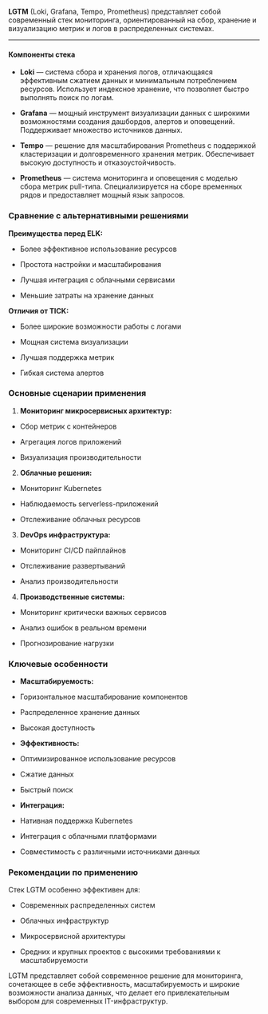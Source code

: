 **LGTM** (Loki, Grafana, Tempo, Prometheus) представляет собой современный стек мониторинга, ориентированный на сбор, хранение и визуализацию метрик и логов в распределенных системах.

---
#### Компоненты стека

- **Loki** — система сбора и хранения логов, отличающаяся эффективным сжатием данных и минимальным потреблением ресурсов. Использует индексное хранение, что позволяет быстро выполнять поиск по логам.
    
- **Grafana** — мощный инструмент визуализации данных с широкими возможностями создания дашбордов, алертов и оповещений. Поддерживает множество источников данных.
    
- **Tempo** — решение для масштабирования Prometheus с поддержкой кластеризации и долговременного хранения метрик. Обеспечивает высокую доступность и отказоустойчивость.
    
- **Prometheus** — система мониторинга и оповещения с моделью сбора метрик pull-типа. Специализируется на сборе временных рядов и предоставляет мощный язык запросов.
    

### Сравнение с альтернативными решениями

**Преимущества перед ELK:**

- Более эффективное использование ресурсов
    
- Простота настройки и масштабирования
    
- Лучшая интеграция с облачными сервисами
    
- Меньшие затраты на хранение данных
    

**Отличия от TICK:**

- Более широкие возможности работы с логами
    
- Мощная система визуализации
    
- Лучшая поддержка метрик
    
- Гибкая система алертов
    

### Основные сценарии применения

1. **Мониторинг микросервисных архитектур:**
    

- Сбор метрик с контейнеров
    
- Агрегация логов приложений
    
- Визуализация производительности
    

2. **Облачные решения:**
    

- Мониторинг Kubernetes
    
- Наблюдаемость serverless-приложений
    
- Отслеживание облачных ресурсов
    

3. **DevOps инфраструктура:**
    

- Мониторинг CI/CD пайплайнов
    
- Отслеживание развертываний
    
- Анализ производительности
    

4. **Производственные системы:**
    

- Мониторинг критически важных сервисов
    
- Анализ ошибок в реальном времени
    
- Прогнозирование нагрузки
    

### Ключевые особенности

- **Масштабируемость:**
    
- Горизонтальное масштабирование компонентов
    
- Распределенное хранение данных
    
- Высокая доступность
    
- **Эффективность:**
    
- Оптимизированное использование ресурсов
    
- Сжатие данных
    
- Быстрый поиск
    
- **Интеграция:**
    
- Нативная поддержка Kubernetes
    
- Интеграция с облачными платформами
    
- Совместимость с различными источниками данных
    

### Рекомендации по применению

Стек LGTM особенно эффективен для:

- Современных распределенных систем
    
- Облачных инфраструктур
    
- Микросервисной архитектуры
    
- Средних и крупных проектов с высокими требованиями к масштабируемости
    

LGTM представляет собой современное решение для мониторинга, сочетающее в себе эффективность, масштабируемость и широкие возможности анализа данных, что делает его привлекательным выбором для современных IT-инфраструктур.
